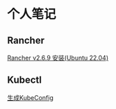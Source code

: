 # 个人笔记

## Rancher
<a href="https://renlm.gitee.io/doc/rancher/install/v2.6.9/Ubuntu.html" target="_blank">Rancher v2.6.9 安装(Ubuntu 22.04)</a>
	
## Kubectl
<a href="https://renlm.gitee.io/doc/KubeConfig.html" target="_blank">生成KubeConfig</a>
